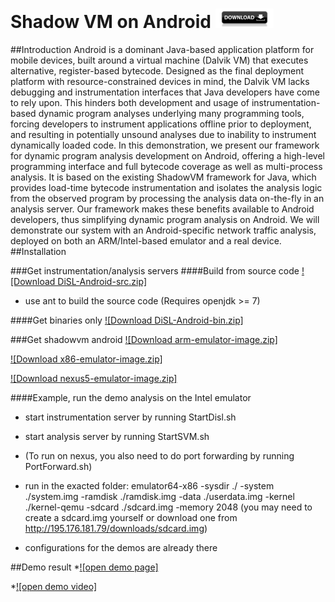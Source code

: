 # Shadow VM on Android [![Downloads](https://raw.githubusercontent.com/Haiyang-Sun/android-shadowvm/master/download-btn.png)](http://dag.inf.usi.ch/downloads/)

##Introduction
Android is a dominant Java-based application platform for mobile devices, built around a virtual machine (Dalvik VM) that executes alternative, register-based bytecode. 
Designed as the final deployment platform with resource-constrained devices in mind, the Dalvik VM lacks debugging and instrumentation interfaces that Java developers have come to rely upon. 
This hinders both development and usage of instrumentation-based dynamic program analyses underlying many programming tools, forcing developers to instrument applications offline prior to deployment, and resulting in potentially unsound analyses due to inability to instrument dynamically loaded code. 
In this demonstration, we present our framework for dynamic program analysis development on Android, offering a high-level programming interface and full bytecode coverage as well as multi-process analysis. It is based on the existing ShadowVM framework for Java, which provides load-time bytecode instrumentation and isolates the analysis logic from the observed program by processing the analysis data on-the-fly in an analysis server. 
Our framework makes these benefits available to Android developers, thus simplifying dynamic program analysis on Android. We will demonstrate our system with an Android-specific network traffic analysis, deployed on both an ARM/Intel-based emulator and a real device.
##Installation

###Get instrumentation/analysis servers
####Build from source code
[![Download DiSL-Android-src.zip]](http://195.176.181.79/downloads/android-disl-src.tar.gz)

* use ant to build the source code (Requires openjdk >= 7)

####Get binaries only
[![Download DiSL-Android-bin.zip]](http://195.176.181.79/downloads/android-disl-bin.tar.gz)

###Get shadowvm android
[![Download arm-emulator-image.zip]](http://195.176.181.79/downloads/intel-emulator.tar.gz)

[![Download x86-emulator-image.zip]](http://195.176.181.79/downloads/intel-emulator.tar.gz)

[![Download nexus5-emulator-image.zip]](http://195.176.181.79/downloads/nexus-image.zip)

####Example, run the demo analysis on the Intel emulator
* start instrumentation server by running StartDisl.sh

* start analysis server by running StartSVM.sh

* (To run on nexus, you also need to do port forwarding by running PortForward.sh)

* run in the exacted folder: emulator64-x86 -sysdir ./ -system ./system.img -ramdisk ./ramdisk.img -data ./userdata.img -kernel ./kernel-qemu -sdcard ./sdcard.img -memory 2048
	(you may need to create a sdcard.img yourself or download one from http://195.176.181.79/downloads/sdcard.img)

* configurations for the demos are already there

##Demo result
*[![open demo page]](http://haiyang-sun.github.io/demo/index.html)

*[![open demo video]]()
